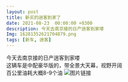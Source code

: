 ```yaml
---
layout: post
title: 新买的逍客到家了
date: 2021-08-23  00:00:00 +0300
description: 今天去南京接的日产逍客到家喽
Img: 16281352621704879.png
tags: [新车, 逍客]
---
```

今天去南京接的日产逍客到家喽<br>
这辆车是中配豪华版的，带全景大天幕，视野开阔<br>
百公里油耗大概8-9个油
![图片链接]({{site.baseurl}}/assets/img/me/xiaoke2.jpg)
